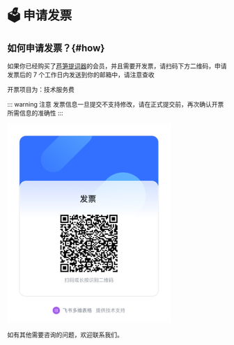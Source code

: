 # 🗳️ 申请发票

## 如何申请发票？{#how}

如果你已经购买了[芦笋提词器](/)的会员，并且需要开发票，请扫码下方二维码，申请发票后的 7 个工作日内发送到你的邮箱中，请注意查收

开票项目为：技术服务费

::: warning  注意
发票信息一旦提交不支持修改，请在正式提交前，再次确认开票所需信息的准确性
:::

<ImgCenter><img src="/public/.gitbook/assets/invoice.png" alt="" width="375"></ImgCenter>

如有其他需要咨询的问题，欢迎联系我们。